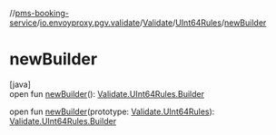 //[pms-booking-service](../../../../index.md)/[io.envoyproxy.pgv.validate](../../index.md)/[Validate](../index.md)/[UInt64Rules](index.md)/[newBuilder](new-builder.md)

# newBuilder

[java]\
open fun [newBuilder](new-builder.md)(): [Validate.UInt64Rules.Builder](-builder/index.md)

open fun [newBuilder](new-builder.md)(prototype: [Validate.UInt64Rules](index.md)): [Validate.UInt64Rules.Builder](-builder/index.md)